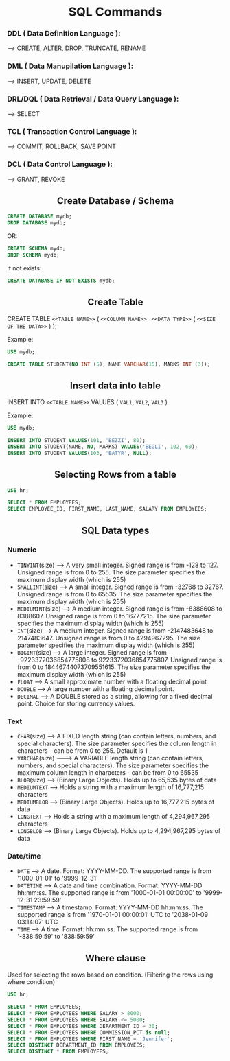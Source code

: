<h1 align="center">SQL Commands</h1>


###  DDL ( Data Definition Language ):
 --> CREATE, ALTER, DROP, TRUNCATE, RENAME

### DML ( Data Manupilation Language ):
 --> INSERT, UPDATE, DELETE
 
### DRL/DQL ( Data Retrieval / Data Query Language ):
 --> SELECT

### TCL ( Transaction Control Language ):
 --> COMMIT, ROLLBACK, SAVE POINT

### DCL ( Data Control Language ):
 --> GRANT, REVOKE

<h2 align="center">Create Database / Schema</h2>

``` sql
CREATE DATABASE mydb; 
DROP DATABASE mydb; 
```

OR:

``` sql
CREATE SCHEMA mydb; 
DROP SCHEMA mydb; 
```

if not exists:

``` sql
CREATE DATABASE IF NOT EXISTS mydb;
``` 

<h2 align="center">Create Table</h2>

CREATE TABLE ``` <<TABLE NAME>> ``` ( ``` <<COLUMN NAME>> ``` ```  <<DATA TYPE>> ```  ( ``` <<SIZE OF THE DATA>> ```  ) );

Example:
   
 ``` sql 
 USE mydb;
 
 CREATE TABLE STUDENT(NO INT (5), NAME VARCHAR(15), MARKS INT (3)); 
 ```
 
 <h2 align="center">Insert data into table</h2>
 
  INSERT INTO ``` <<TABLE NAME>> ``` VALUES  (  ``` VAL1 ```, ``` VAL2 ```, ``` VAL3 ```  ) 
  
  Example:
  
  ```sql
  USE mydb;
  
  INSERT INTO STUDENT VALUES(101, 'BEZZI', 80);
  INSERT INTO STUDENT(NAME, NO, MARKS) VALUES('BEGLI', 102, 60);
  INSERT INTO STUDENT VALUES(103, 'BATYR', NULL);
  ```
 
<h2 align="center">Selecting Rows from a table</h2>
  
  ```sql
  USE hr;
  
  SELECT * FROM EMPLOYEES;
  SELECT EMPLOYEE_ID, FIRST_NAME, LAST_NAME, SALARY FROM EMPLOYEES;
  
  ```
  
<h2 align="center">SQL Data types</h2>
    
### Numeric

 - ```TINYINT```(size) -->	A very small integer. Signed range is from -128 to 127. Unsigned range is from 0 to 255. The size parameter specifies the maximum display width (which is 255)
 - ```SMALLINT```(size) -->	A small integer. Signed range is from -32768 to 32767. Unsigned range is from 0 to 65535. The size parameter specifies the maximum display width (which is 255)
 - ```MEDIUMINT```(size) -->	A medium integer. Signed range is from -8388608 to 8388607. Unsigned range is from 0 to 16777215. The size parameter specifies the maximum display width (which is 255)
 - ```INT```(size) -->	A medium integer. Signed range is from -2147483648 to 2147483647. Unsigned range is from 0 to 4294967295. The size parameter specifies the maximum display width (which is 255)
 - ```BIGINT```(size) -->	A large integer. Signed range is from -9223372036854775808 to 9223372036854775807. Unsigned range is from 0 to 18446744073709551615. The size parameter specifies the maximum display width (which is 255)
 - ```FLOAT``` -->	A small approximate number with a floating decimal point
 - ```DOUBLE``` -->	A large number with a floating decimal point.
 - ```DECIMAL``` -->	A DOUBLE stored as a string, allowing for a fixed decimal point. Choice for storing currency values.

### Text
- ```CHAR```(size) -->	A FIXED length string (can contain letters, numbers, and special characters). The size parameter specifies the column length in characters - can be from 0 to 255. Default is 1
- ```VARCHAR```(size) --->	A VARIABLE length string (can contain letters, numbers, and special characters). The size parameter specifies the maximum column length in characters - can be from 0 to 65535
- ```BLOB```(size) --> (Binary Large Objects). Holds up to 65,535 bytes of data
- ```MEDIUMTEXT``` -->	Holds a string with a maximum length of 16,777,215 characters
- ```MEDIUMBLOB``` -->	(Binary Large Objects). Holds up to 16,777,215 bytes of data
- ```LONGTEXT``` -->	Holds a string with a maximum length of 4,294,967,295 characters
- ```LONGBLOB``` --> (Binary Large Objects). Holds up to 4,294,967,295 bytes of data

### Date/time
- ```DATE``` -->	A date. Format: YYYY-MM-DD. The supported range is from '1000-01-01' to '9999-12-31'
- ```DATETIME``` -->	A date and time combination. Format: YYYY-MM-DD hh:mm:ss. The supported range is from '1000-01-01 00:00:00' to '9999-12-31 23:59:59'
- ```TIMESTAMP``` -->	A timestamp. Format: YYYY-MM-DD hh:mm:ss. The supported range is from '1970-01-01 00:00:01' UTC to '2038-01-09 03:14:07' UTC
- ```TIME``` -->	A time. Format: hh:mm:ss. The supported range is from '-838:59:59' to '838:59:59'

<h2 align="center">Where clause</h2>

Used for selecting the rows based on condition. (Filtering the rows using where condition)

```sql
USE hr;

SELECT * FROM EMPLOYEES;
SELECT * FROM EMPLOYEES WHERE SALARY > 8000;
SELECT * FROM EMPLOYEES WHERE SALARY <= 5000;
SELECT * FROM EMPLOYEES WHERE DEPARTMENT_ID = 30;
SELECT * FROM EMPLOYEES WHERE COMMISSION_PCT is null;
SELECT * FROM EMPLOYEES WHERE FIRST_NAME = 'Jennifer';
SELECT DISTINCT DEPARTMENT_ID FROM EMPLOYEES;
SELECT DISTINCT * FROM EMPLOYEES;
```










